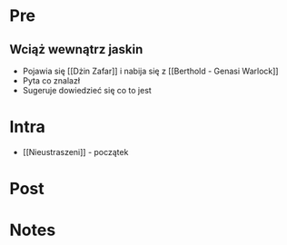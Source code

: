 # Pre

## Wciąż wewnątrz jaskin

* Pojawia się [[Dżin Zafar]] i nabija się z [[Berthold - Genasi Warlock]]
* Pyta co znalazł
* Sugeruje dowiedzieć się co to jest

# Intra
* [[Nieustraszeni]] - początek

# Post

# Notes